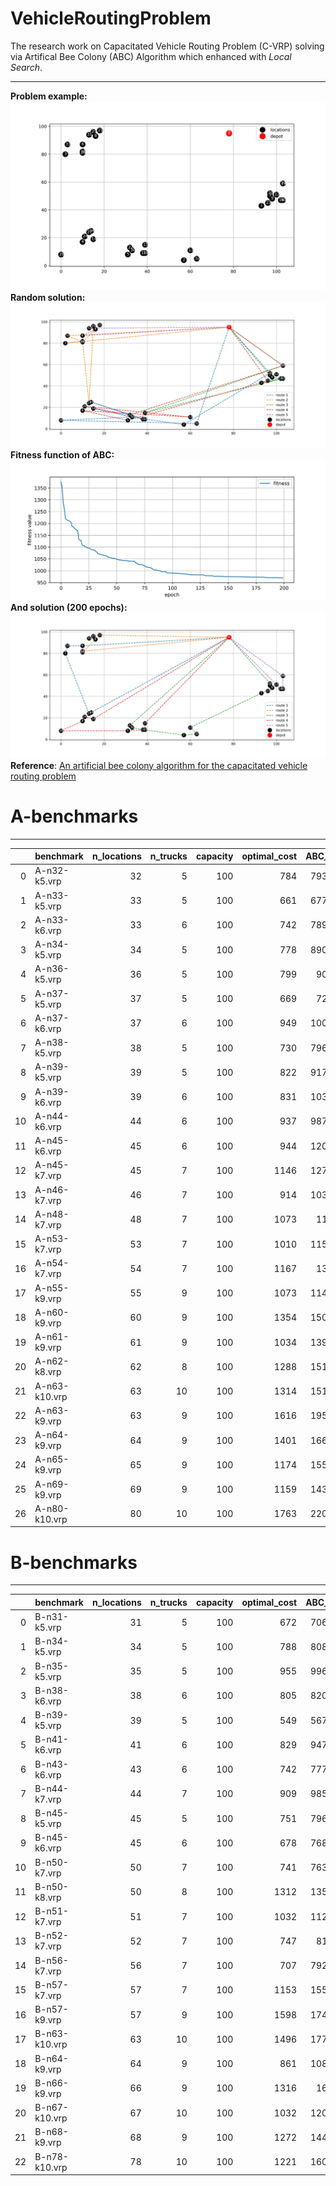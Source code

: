 # VehicleRoutingProblem

The research work on Capacitated Vehicle Routing Problem (C-VRP) solving via Artifical Bee Colony (ABC) Algorithm which enhanced with *Local Search*.

---
**Problem example:**
![](output/images/problemn35-k5.vrp.png)
**Random solution:**
![](output/images/beforeABC_n35-k5.vrp.png)
**Fitness function of ABC:**
![](output/images/history_n35-k5.vrp.png)
**And solution (200 epochs):**
![](output/images/afterABC_n35-k5.vrp.png)
**Reference**:
[An artificial bee colony algorithm for the capacitated
vehicle routing problem](http://citeseerx.ist.psu.edu/viewdoc/downloa[d?doi=10.1.1.457.8027&rep=rep1&type=pdf)

# A-benchmarks

---
|    | benchmark     |   n_locations |   n_trucks |   capacity |   optimal_cost |   ABC_cost |   ABC_time |     error | is_feasible   |
|---:|:--------------|--------------:|-----------:|-----------:|---------------:|-----------:|-----------:|----------:|:--------------|
|  0 | A-n32-k5.vrp  |            32 |          5 |        100 |            784 |    793.689 |    34.4186 | 0.0123585 | True          |
|  1 | A-n33-k5.vrp  |            33 |          5 |        100 |            661 |    677.849 |    33.94   | 0.0254898 | True          |
|  2 | A-n33-k6.vrp  |            33 |          6 |        100 |            742 |    789.651 |    35.5225 | 0.0642203 | True          |
|  3 | A-n34-k5.vrp  |            34 |          5 |        100 |            778 |    890.053 |    34.7679 | 0.144027  | True          |
|  4 | A-n36-k5.vrp  |            36 |          5 |        100 |            799 |    902.63  |    39.6765 | 0.129699  | True          |
|  5 | A-n37-k5.vrp  |            37 |          5 |        100 |            669 |    722.61  |    40.3947 | 0.0801341 | True          |
|  6 | A-n37-k6.vrp  |            37 |          6 |        100 |            949 |   1002.95  |    41.3557 | 0.0568444 | True          |
|  7 | A-n38-k5.vrp  |            38 |          5 |        100 |            730 |    796.663 |    39.2311 | 0.0913186 | True          |
|  8 | A-n39-k5.vrp  |            39 |          5 |        100 |            822 |    917.818 |    41.4462 | 0.116567  | True          |
|  9 | A-n39-k6.vrp  |            39 |          6 |        100 |            831 |   1039.23  |    46.8593 | 0.250572  | True          |
| 10 | A-n44-k6.vrp  |            44 |          6 |        100 |            937 |    987.494 |    51.036  | 0.0538888 | True          |
| 11 | A-n45-k6.vrp  |            45 |          6 |        100 |            944 |   1209.34  |    55.1767 | 0.281077  | True          |
| 12 | A-n45-k7.vrp  |            45 |          7 |        100 |           1146 |   1270.99  |    62.4989 | 0.109066  | True          |
| 13 | A-n46-k7.vrp  |            46 |          7 |        100 |            914 |   1030.53  |    73.3458 | 0.127491  | True          |
| 14 | A-n48-k7.vrp  |            48 |          7 |        100 |           1073 |   1195.6   |    71.0007 | 0.114257  | True          |
| 15 | A-n53-k7.vrp  |            53 |          7 |        100 |           1010 |   1151.61  |    82.1195 | 0.140208  | True          |
| 16 | A-n54-k7.vrp  |            54 |          7 |        100 |           1167 |   1331.5   |    86.6397 | 0.140958  | True          |
| 17 | A-n55-k9.vrp  |            55 |          9 |        100 |           1073 |   1147.89  |    98.8293 | 0.0697974 | True          |
| 18 | A-n60-k9.vrp  |            60 |          9 |        100 |           1354 |   1502.62  |   118.18   | 0.109762  | True          |
| 19 | A-n61-k9.vrp  |            61 |          9 |        100 |           1034 |   1398.01  |   129.125  | 0.352039  | True          |
| 20 | A-n62-k8.vrp  |            62 |          8 |        100 |           1288 |   1517.37  |   119.281  | 0.178084  | True          |
| 21 | A-n63-k10.vrp |            63 |         10 |        100 |           1314 |   1515.19  |   127.642  | 0.153113  | True          |
| 22 | A-n63-k9.vrp  |            63 |          9 |        100 |           1616 |   1959.36  |   131.052  | 0.212478  | True          |
| 23 | A-n64-k9.vrp  |            64 |          9 |        100 |           1401 |   1664.51  |   122.621  | 0.188088  | True          |
| 24 | A-n65-k9.vrp  |            65 |          9 |        100 |           1174 |   1558.45  |   133.355  | 0.327473  | True          |
| 25 | A-n69-k9.vrp  |            69 |          9 |        100 |           1159 |   1434.53  |   154.796  | 0.237731  | True          |
| 26 | A-n80-k10.vrp |            80 |         10 |        100 |           1763 |   2203.57  |   184.733  | 0.249898 | True

# B-benchmarks

---
|    | benchmark     |   n_locations |   n_trucks |   capacity |   optimal_cost |   ABC_cost |   ABC_time |     error | is_feasible   |
|---:|:--------------|--------------:|-----------:|-----------:|---------------:|-----------:|-----------:|----------:|:--------------|
|  0 | B-n31-k5.vrp  |            31 |          5 |        100 |            672 |    706.569 |    20.9377 | 0.0514423 | True          |
|  1 | B-n34-k5.vrp  |            34 |          5 |        100 |            788 |    808.974 |    23.4713 | 0.0266171 | True          |
|  2 | B-n35-k5.vrp  |            35 |          5 |        100 |            955 |    996.195 |    24.5341 | 0.0431363 | True          |
|  3 | B-n38-k6.vrp  |            38 |          6 |        100 |            805 |    820.224 |    28.2701 | 0.0189118 | True          |
|  4 | B-n39-k5.vrp  |            39 |          5 |        100 |            549 |    567.277 |    26.7929 | 0.0332911 | True          |
|  5 | B-n41-k6.vrp  |            41 |          6 |        100 |            829 |    947.016 |    30.4575 | 0.142359  | True          |
|  6 | B-n43-k6.vrp  |            43 |          6 |        100 |            742 |    777.761 |    33.5126 | 0.0481955 | True          |
|  7 | B-n44-k7.vrp  |            44 |          7 |        100 |            909 |    985.969 |    36.6416 | 0.0846748 | True          |
|  8 | B-n45-k5.vrp  |            45 |          5 |        100 |            751 |    796.818 |    32.5534 | 0.0610096 | True          |
|  9 | B-n45-k6.vrp  |            45 |          6 |        100 |            678 |    768.834 |    37.3276 | 0.133974  | True          |
| 10 | B-n50-k7.vrp  |            50 |          7 |        100 |            741 |    763.865 |    41.6256 | 0.0308568 | True          |
| 11 | B-n50-k8.vrp  |            50 |          8 |        100 |           1312 |   1354.85  |    44.7541 | 0.0326566 | True          |
| 12 | B-n51-k7.vrp  |            51 |          7 |        100 |           1032 |   1124.62  |    42.9064 | 0.0897509 | True          |
| 13 | B-n52-k7.vrp  |            52 |          7 |        100 |            747 |    818.84  |    43.2389 | 0.0961716 | True          |
| 14 | B-n56-k7.vrp  |            56 |          7 |        100 |            707 |    792.316 |    47.4659 | 0.120674  | True          |
| 15 | B-n57-k7.vrp  |            57 |          7 |        100 |           1153 |   1555.21  |    66.0018 | 0.348837  | True          |
| 16 | B-n57-k9.vrp  |            57 |          9 |        100 |           1598 |   1740.66  |    57.6039 | 0.0892725 | True          |
| 17 | B-n63-k10.vrp |            63 |         10 |        100 |           1496 |   1775.97  |    75.6478 | 0.187143  | True          |
| 18 | B-n64-k9.vrp  |            64 |          9 |        100 |            861 |   1082.98  |    75.0857 | 0.257812  | True          |
| 19 | B-n66-k9.vrp  |            66 |          9 |        100 |           1316 |   1611.2   |    82.5796 | 0.224317  | True          |
| 20 | B-n67-k10.vrp |            67 |         10 |        100 |           1032 |   1206.82  |    86.4656 | 0.169402  | True          |
| 21 | B-n68-k9.vrp  |            68 |          9 |        100 |           1272 |   1442.81  |    67.5301 | 0.134288  | True          |
| 22 | B-n78-k10.vrp |            78 |         10 |        100 |           1221 |   1602.17  |    93.2046 | 0.312182  | True          |
